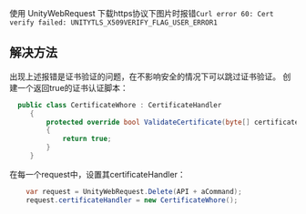 使用 UnityWebRequest 下载https协议下图片时报错``Curl error 60: Cert verify failed: UNITYTLS_X509VERIFY_FLAG_USER_ERROR1``

## 解决方法
出现上述报错是证书验证的问题，在不影响安全的情况下可以跳过证书验证。
创建一个返回true的证书认证脚本：
```csharp
  public class CertificateWhore : CertificateHandler
     {
         protected override bool ValidateCertificate(byte[] certificateData)
         {
             return true;
         }
     }
```
在每一个request中，设置其certificateHandler：
```csharp
    var request = UnityWebRequest.Delete(API + aCommand);
    request.certificateHandler = new CertificateWhore();
```